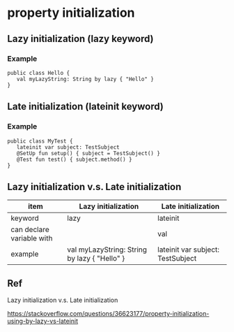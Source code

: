 # property initialization
## Lazy initialization (lazy keyword)
### Example

    public class Hello {
       val myLazyString: String by lazy { "Hello" }
    }

## Late initialization (lateinit keyword)
### Example

    public class MyTest {
       lateinit var subject: TestSubject
       @SetUp fun setup() { subject = TestSubject() }
       @Test fun test() { subject.method() }
    }

## Lazy initialization v.s. Late initialization

| item                | Lazy initialization | Late initialization |
----------------------| ------------------- | ------------------- |
| keyword             | lazy                | lateinit            |
| can declare variable with |                 | val                 | var                 |
| example                    | val myLazyString: String by lazy { "Hello" }                    | lateinit var subject: TestSubject                    |


## Ref
Lazy initialization v.s. Late initialization

https://stackoverflow.com/questions/36623177/property-initialization-using-by-lazy-vs-lateinit
